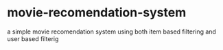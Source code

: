 # movie-recomendation-system
a simple movie recomendation system using both item based filtering and user based filterig 
